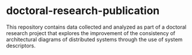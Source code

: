 # doctoral-research-publication
This repository contains data collected and analyzed as part of a doctoral research project that explores the improvement of the consistency of architectural diagrams of distributed systems through the use of system descriptors.
